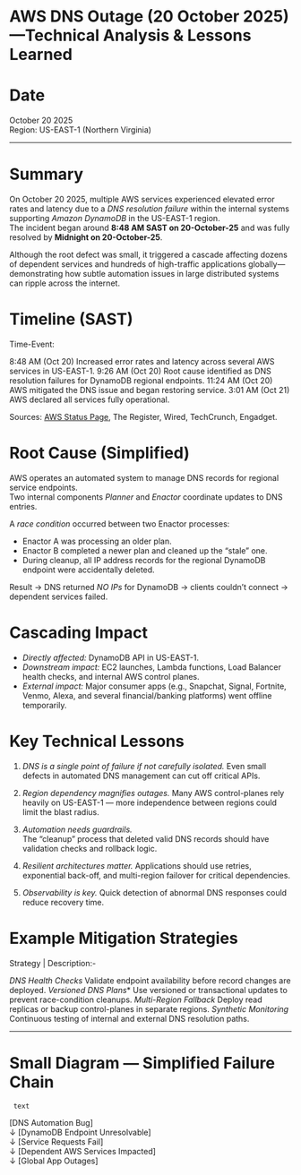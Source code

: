 # AWS DNS Outage (20 October 2025)—Technical Analysis & Lessons Learned

# Date
October 20 2025  
Region: US-EAST-1 (Northern Virginia)

--------------------------------------------
# Summary

On October 20 2025, multiple AWS services experienced elevated error rates and latency due to a *DNS resolution failure* within the internal systems supporting *Amazon DynamoDB* in the US-EAST-1 region.  
The incident began around **8:48 AM SAST on 20-October-25** and was fully resolved by **Midnight on 20-October-25**.

Although the root defect was small, it triggered a cascade affecting dozens of dependent services and hundreds of high-traffic applications globally—demonstrating how subtle automation issues in large distributed systems can ripple across the internet.


# Timeline (SAST)

Time-Event:

8:48 AM (Oct 20) Increased error rates and latency across several AWS services in US-EAST-1.
9:26 AM (Oct 20) Root cause identified as DNS resolution failures for DynamoDB regional endpoints.
11:24 AM (Oct 20) AWS mitigated the DNS issue and began restoring service.
3:01 AM (Oct 21) AWS declared all services fully operational.


Sources: [AWS Status Page](https://status.aws.amazon.com/), The Register, Wired, TechCrunch, Engadget.

# Root Cause (Simplified)

AWS operates an automated system to manage DNS records for regional service endpoints.  
Two internal components *Planner* and *Enactor* coordinate updates to DNS entries.

A *race condition* occurred between two Enactor processes:
- Enactor A was processing an older plan.
- Enactor B completed a newer plan and cleaned up the “stale” one.
- During cleanup, all IP address records for the regional DynamoDB endpoint were accidentally deleted.

Result → DNS returned *NO IPs* for DynamoDB → clients couldn’t connect → dependent services failed.


# Cascading Impact

- *Directly affected:* DynamoDB API in US-EAST-1.  
- *Downstream impact:* EC2 launches, Lambda functions, Load Balancer health checks, and internal AWS control planes.  
- *External impact:* Major consumer apps (e.g., Snapchat, Signal, Fortnite, Venmo, Alexa, and several financial/banking platforms)  went offline temporarily.


# Key Technical Lessons

1. *DNS is a single point of failure if not carefully isolated.* 
   Even small defects in automated DNS management can cut off critical APIs.

2. *Region dependency magnifies outages.* 
   Many AWS control-planes rely heavily on US-EAST-1 — more independence between regions could limit the blast radius.

3. *Automation needs guardrails.*  
   The “cleanup” process that deleted valid DNS records should have validation checks and rollback logic.

4. *Resilient architectures matter.* 
   Applications should use retries, exponential back-off, and multi-region failover for critical dependencies.

5. *Observability is key.* 
   Quick detection of abnormal DNS responses could reduce recovery time.

# Example Mitigation Strategies

 Strategy | Description:-

 *DNS Health Checks* Validate endpoint availability before record changes are deployed. 
  *Versioned DNS Plans**  Use versioned or transactional updates to prevent race-condition cleanups. 
  *Multi-Region Fallback*  Deploy read replicas or backup control-planes in separate regions.  *Synthetic Monitoring*  Continuous testing of internal and external DNS resolution paths. 

----------------------------

# Small Diagram — Simplified Failure Chain
     text
[DNS Automation Bug]                                                                                                                
        ↓
[DynamoDB Endpoint Unresolvable]                                                                                                    
        ↓
[Service Requests Fail]                                                                                                             
        ↓
[Dependent AWS Services Impacted]                                                                                                   
        ↓
[Global App Outages]                                                                                                                
